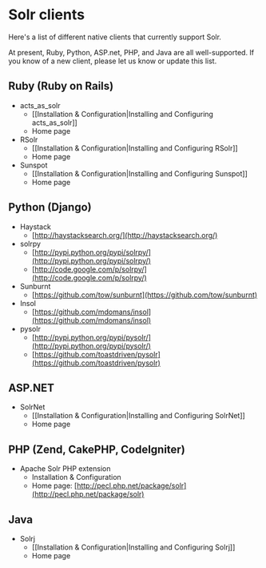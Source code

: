 # Solr clients

Here's a list of different native clients that currently support Solr.

At present, Ruby, Python, ASP.net, PHP, and Java are all well-supported.
If you know of a new client, please let us know or update this list.

## Ruby (Ruby on Rails)

* acts_as_solr
  * [[Installation & Configuration|Installing and Configuring acts_as_solr]]
  * Home page
* RSolr
  * [[Installation & Configuration|Installing and Configuring RSolr]]
  * Home page
* Sunspot
  * [[Installation & Configuration|Installing and Configuring Sunspot]]
  * Home page

## Python (Django)

* Haystack
  * [http://haystacksearch.org/](http://haystacksearch.org/)
* solrpy
  * [http://pypi.python.org/pypi/solrpy/](http://pypi.python.org/pypi/solrpy/)
  * [http://code.google.com/p/solrpy/](http://code.google.com/p/solrpy/)
* Sunburnt
  * [https://github.com/tow/sunburnt](https://github.com/tow/sunburnt)
* Insol
  * [https://github.com/mdomans/insol](https://github.com/mdomans/insol)
* pysolr
  * [http://pypi.python.org/pypi/pysolr/](http://pypi.python.org/pypi/pysolr/)
  * [https://github.com/toastdriven/pysolr](https://github.com/toastdriven/pysolr)


## ASP.NET

* SolrNet
  * [[Installation & Configuration|Installing and Configuring SolrNet]]
  * Home page

## PHP (Zend, CakePHP, CodeIgniter)

* Apache Solr PHP extension
  * Installation & Configuration
  * Home page: [http://pecl.php.net/package/solr](http://pecl.php.net/package/solr)

## Java

* Solrj
  * [[Installation & Configuration|Installing and Configuring Solrj]]
  * Home page
